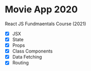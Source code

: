 # Movie App 2020

React JS Fundmaentals Course (2021)

- [x] JSX
- [x] State
- [x] Props
- [x] Class Components
- [x] Data Fetching
- [x] Routing
